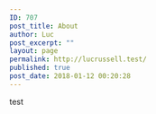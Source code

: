 ```yaml
---
ID: 707
post_title: About
author: Luc
post_excerpt: ""
layout: page
permalink: http://lucrussell.test/
published: true
post_date: 2018-01-12 00:20:28
---
```

test